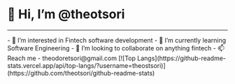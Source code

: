 <h1> 👋 Hi, I’m @theotsori </h1><hr>
- 👀 I’m interested in Fintech software development
- 🌱 I’m currently learning Software Engineering
- 💞️ I’m looking to collaborate on anything fintech
- 📫 Reach me - theodoretsori@gmail.com
[![Top Langs](https://github-readme-stats.vercel.app/api/top-langs/?username=theostsori)](https://github.com/theotsori/github-readme-stats)
<!---
theotsori/theotsori is a ✨ special ✨ repository.
--->
